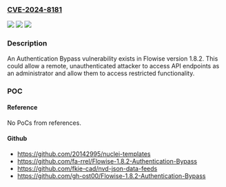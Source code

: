 ### [CVE-2024-8181](https://cve.mitre.org/cgi-bin/cvename.cgi?name=CVE-2024-8181)
![](https://img.shields.io/static/v1?label=Product&message=Flowise&color=blue)
![](https://img.shields.io/static/v1?label=Version&message=%3D%201.8.2%20&color=brighgreen)
![](https://img.shields.io/static/v1?label=Vulnerability&message=n%2Fa&color=brighgreen)

### Description

An Authentication Bypass vulnerability exists in Flowise version 1.8.2. This could allow a remote, unauthenticated attacker to access API endpoints as an administrator and allow them to access restricted functionality.

### POC

#### Reference
No PoCs from references.

#### Github
- https://github.com/20142995/nuclei-templates
- https://github.com/fa-rrel/Flowise-1.8.2-Authentication-Bypass
- https://github.com/fkie-cad/nvd-json-data-feeds
- https://github.com/gh-ost00/Flowise-1.8.2-Authentication-Bypass

